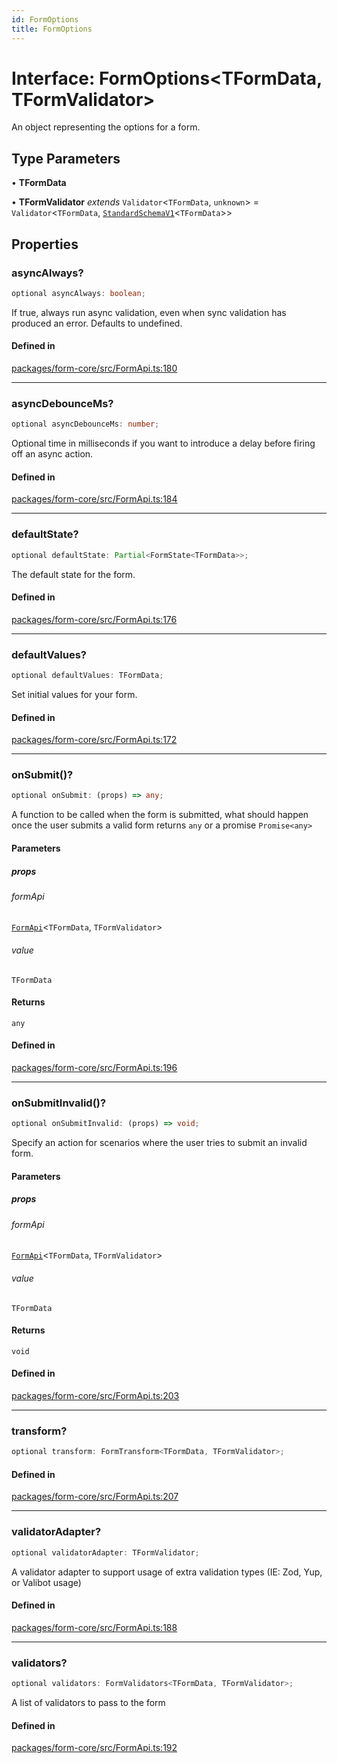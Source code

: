 ```yaml
---
id: FormOptions
title: FormOptions
---
```


# Interface: FormOptions\<TFormData, TFormValidator\>

An object representing the options for a form.

## Type Parameters

• **TFormData**

• **TFormValidator** *extends* `Validator`\<`TFormData`, `unknown`\> = `Validator`\<`TFormData`, [`StandardSchemaV1`](../type-aliases/standardschemav1.md)\<`TFormData`\>\>

## Properties

### asyncAlways?

```ts
optional asyncAlways: boolean;
```

If true, always run async validation, even when sync validation has produced an error. Defaults to undefined.

#### Defined in

[packages/form-core/src/FormApi.ts:180](https://github.com/TanStack/form/blob/main/packages/form-core/src/FormApi.ts#L180)

***

### asyncDebounceMs?

```ts
optional asyncDebounceMs: number;
```

Optional time in milliseconds if you want to introduce a delay before firing off an async action.

#### Defined in

[packages/form-core/src/FormApi.ts:184](https://github.com/TanStack/form/blob/main/packages/form-core/src/FormApi.ts#L184)

***

### defaultState?

```ts
optional defaultState: Partial<FormState<TFormData>>;
```

The default state for the form.

#### Defined in

[packages/form-core/src/FormApi.ts:176](https://github.com/TanStack/form/blob/main/packages/form-core/src/FormApi.ts#L176)

***

### defaultValues?

```ts
optional defaultValues: TFormData;
```

Set initial values for your form.

#### Defined in

[packages/form-core/src/FormApi.ts:172](https://github.com/TanStack/form/blob/main/packages/form-core/src/FormApi.ts#L172)

***

### onSubmit()?

```ts
optional onSubmit: (props) => any;
```

A function to be called when the form is submitted, what should happen once the user submits a valid form returns `any` or a promise `Promise<any>`

#### Parameters

##### props

###### formApi

[`FormApi`](../classes/formapi.md)\<`TFormData`, `TFormValidator`\>

###### value

`TFormData`

#### Returns

`any`

#### Defined in

[packages/form-core/src/FormApi.ts:196](https://github.com/TanStack/form/blob/main/packages/form-core/src/FormApi.ts#L196)

***

### onSubmitInvalid()?

```ts
optional onSubmitInvalid: (props) => void;
```

Specify an action for scenarios where the user tries to submit an invalid form.

#### Parameters

##### props

###### formApi

[`FormApi`](../classes/formapi.md)\<`TFormData`, `TFormValidator`\>

###### value

`TFormData`

#### Returns

`void`

#### Defined in

[packages/form-core/src/FormApi.ts:203](https://github.com/TanStack/form/blob/main/packages/form-core/src/FormApi.ts#L203)

***

### transform?

```ts
optional transform: FormTransform<TFormData, TFormValidator>;
```

#### Defined in

[packages/form-core/src/FormApi.ts:207](https://github.com/TanStack/form/blob/main/packages/form-core/src/FormApi.ts#L207)

***

### validatorAdapter?

```ts
optional validatorAdapter: TFormValidator;
```

A validator adapter to support usage of extra validation types (IE: Zod, Yup, or Valibot usage)

#### Defined in

[packages/form-core/src/FormApi.ts:188](https://github.com/TanStack/form/blob/main/packages/form-core/src/FormApi.ts#L188)

***

### validators?

```ts
optional validators: FormValidators<TFormData, TFormValidator>;
```

A list of validators to pass to the form

#### Defined in

[packages/form-core/src/FormApi.ts:192](https://github.com/TanStack/form/blob/main/packages/form-core/src/FormApi.ts#L192)
